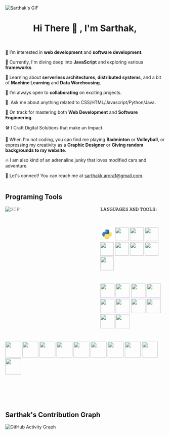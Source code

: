 ![Sarthak's GIF](https://camo.githubusercontent.com/aeccd107dc976c2b03742434d919359a948926e3b39c0c589df8ed66b69e915a/68747470733a2f2f7777772e63617265657267756964652e636f6d2f6361726565722f77702d636f6e74656e742f75706c6f6164732f323032302f30322f63732d616e2e676966)


<center>

# **Hi There 👋 ,  I'm Sarthak,**

</center>
<br>

👀 I’m interested in **web development** and **software development**.

🌱 Currently, I'm diving deep into **JavaScript** and exploring various **frameworks**.

🧐 Learning about **serverless architectures**, **distributed systems**, and a bit of **Machine Learning** and **Data Warehousing**.

💞️ I’m always open to **collaborating** on exciting projects.

💬 &nbsp;Ask me about anything related to CSS/HTML/Javascript/Python/Java.

🌱 On track for mastering both **Web Development** and **Software Engineering**.

🛠 I Craft Digital Solutions that make an Impact.

🎨 When I'm not coding, you can find me playing **Badminton** or **Volleyball**, or expressing my creativity as a **Graphic Designer** or **Giving random backgrounds to my website**.

🔥 I am also kind of an adrenaline junky that loves modified cars and adventure. 

📧 Let's connect! You can reach me at sarthakk.arora1@gmail.com.
&nbsp;
&nbsp;<br>
&nbsp;
&nbsp;


## Programing Tools

<a><img align="left" height="400" width="300" alt="𝙶𝙸𝙵" src="https://i.imgur.com/mtxy6y7.png"></a>


 **𝙻𝙰𝙽𝙶𝚄𝙰𝙶𝙴𝚂 𝙰𝙽𝙳 𝚃𝙾𝙾𝙻𝚂:**  
<br/>
<br/>

<code><img height="43" width="43" src="https://raw.githubusercontent.com/github/explore/80688e429a7d4ef2fca1e82350fe8e3517d3494d/topics/python/python.png"></code>
<code><img height="43" width="43" src="https://skillicons.dev/icons?i=java&theme=light"></code>
<code><img height="43" width="43" src="https://skillicons.dev/icons?i=c&theme=light"></code>
<code><img height="43" width="43" src="https://skillicons.dev/icons?i=cpp&theme=light"></code>
<code><img height="43" width="43" src="https://skillicons.dev/icons?i=javascript&theme=light"></code>
<code><img height="43" width="43" src="https://skillicons.dev/icons?i=r&theme=light"></code>
<code><img height="43" width="43" src="https://skillicons.dev/icons?i=firebase&theme=light"></code>
<code><img height="43" width="43" src="https://skillicons.dev/icons?i=sqlite&theme=light"></code>
<code><img height="43" width="43" src="https://skillicons.dev/icons?i=mysql&theme=light"></code>

# 

<code><img height="45" width="45" src="https://skillicons.dev/icons?i=html&theme=light"></code>
<code><img height="45" width="45" src="https://skillicons.dev/icons?i=css&theme=light"></code>
<code><img height="45" width="45" src="https://skillicons.dev/icons?i=react&theme=light"></code>
<code><img height="45" width="45" src="https://skillicons.dev/icons?i=nextjs&theme=light"></code>
<code><img height="45" width="45" src="https://skillicons.dev/icons?i=tailwind&theme=light"></code>
<code><img height="45" width="45" src="https://skillicons.dev/icons?i=bootstrap&theme=light"></code>
<code><img height="45" width="45" src="https://skillicons.dev/icons?i=aws&theme=light"></code>
<code><img height="45" width="45" src="https://skillicons.dev/icons?i=cloudflare&theme=light"></code>
<code><img height="45" width="45" src="https://skillicons.dev/icons?i=netlify&theme=light"></code>
<code><img height="45" width="45" src="https://skillicons.dev/icons?i=docker&theme=light"></code>



# 


<code><img height="50" width="50" src="https://skillicons.dev/icons?i=svg&theme=light"></code>
<code><img height="50" width="50" src="https://skillicons.dev/icons?i=figma&theme=light"></code>
<code><img height="50" width="50" src="https://skillicons.dev/icons?i=ps&theme=light"></code>
<code><img height="50" width="50" src="https://skillicons.dev/icons?i=git&theme=light"></code>
<code><img height="50" width="50" src="https://skillicons.dev/icons?i=github&theme=light"></code>
<code><img height="50" width="50" src="https://skillicons.dev/icons?i=gitlab&theme=light"></code>
<code><img height="50" width="50" src="https://skillicons.dev/icons?i=visualstudio&theme=light"></code>
<code><img height="50" width="50" src="https://skillicons.dev/icons?i=vscode&theme=light"></code>
<code><img height="50" width="50" src="https://skillicons.dev/icons?i=tensorflow&theme=light"></code>
<code><img height="50" width="50" src="https://skillicons.dev/icons?i=autocad&theme=light"></code>


<br>


<br>


<img src="https://i.postimg.cc/NFcy3t7v/ligne-gif-discord-line.gif)](https://postimg.cc/tZBC6LMB" width="1000" height="5" />

<br>
<br>

## Sarthak's Contribution Graph

![GitHub Activity Graph](https://github-readme-activity-graph.vercel.app/graph?username=sarthakkarora&bg_color=ffcfe9&color=9e4c98&line=9e4c98&point=403d3d&area=true&hide_border=true)


<img src="https://i.postimg.cc/NFcy3t7v/ligne-gif-discord-line.gif)](https://postimg.cc/tZBC6LMB" width="1000" height="5" />

<br>



